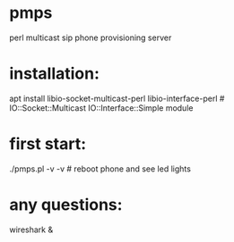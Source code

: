 # pmps
perl multicast sip phone provisioning server

# installation:
apt install libio-socket-multicast-perl libio-interface-perl # IO::Socket::Multicast IO::Interface::Simple module

# first start:
./pmps.pl -v -v # reboot phone and see led lights

# any questions:
wireshark &
